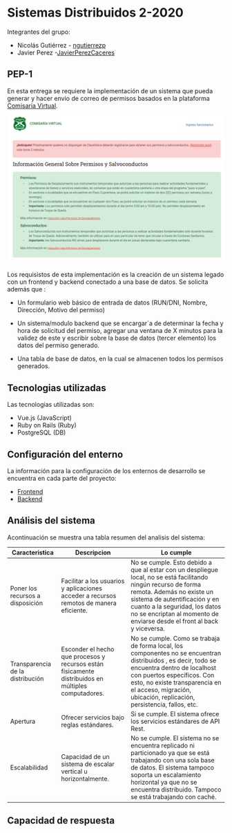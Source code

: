 # Sistemas Distribuidos 2-2020

Integrantes del grupo:

  - Nicolás Gutiérrez - [ngutierrezp](https://github.com/ngutierrezp)
  - Javier Perez -[JavierPerezCaceres](https://github.com/JavierPerezCaceres)

## PEP-1

En esta entrega se requiere la implementación de un sistema que pueda generar y hacer envio de correo de permisos basados en la plataforma [Comisaria Virtual](https://comisariavirtual.cl/). 

![Imagen Comisaria](images/comisaria.png)

Los requisistos de esta implementación es la creación de un sistema legado con un frontend y backend conectado a una base de datos. Se solicita además que :

  * Un formulario web básico de entrada de datos (RUN/DNI, Nombre, Dirección, Motivo del permiso)

  * Un sistema/modulo backend que se encargar´a de determinar la fecha y hora de solicitud del permiso, agregar una ventana de X minutos para la validez de este y escribir sobre la base de datos (tercer elemento) los datos del permiso generado.

  * Una tabla de base de datos, en la cual se almacenen todos los permisos generados.


## Tecnologias utilizadas

Las tecnologias utilizadas son:

* Vue.js (JavaScript)
* Ruby on Rails (Ruby)
* PostgreSQL (DB)


## Configuración del enterno

La información para la configuración de los enternos de desarrollo se encuentra en cada parte del proyecto:

  * [Frontend](frontend/README.md)
  * [Backend](backend/README.md)

## Análisis del sistema

Acontinuación se muestra una tabla resumen del analisis del sistema:

| Caracteristica | Descripcion | Lo cumple |
|-|-|-|
| Poner los recursos a disposición | Facilitar a los usuarios y aplicaciones acceder a recursos remotos de manera eficiente. | No se cumple. Esto debido a que al estar con un despliegue local, no se está facilitando ningún recurso de forma remota. Además no existe un sistema de autentificación y en cuanto a la seguridad, los datos no se encriptan al momento de enviarse desde el front al back y viceversa. |
| Transparencia de la distribución | Esconder el hecho que procesos y recursos están físicamente distribuidos en múltiples computadores. | No se cumple. Como se trabaja de forma local, los componentes no se encuentran distribuidos , es decir, todo se encuentra dentro de localhost con puertos específicos. Con esto, no existe transparencia en el acceso, migración, ubicación, replicación, persistencia, fallos, etc. |
| Apertura | Ofrecer servicios bajo reglas estándares.  | Si se cumple. El sistema ofrece los servicios estándares de API Rest. |
| Escalabilidad | Capacidad de un sistema de escalar vertical u horizontalmente. | No se cumple. El sistema no se encuentra replicado ni particionado ya que se está trabajando con una sola base de datos. El sistema tampoco soporta un escalamiento horizontal ya que no se encuentra distribuido. Tampoco se está trabajando con caché. |


## Capacidad de respuesta


